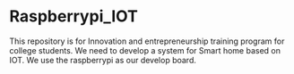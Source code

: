 # Raspberrypi_IOT
This repository is for Innovation and entrepreneurship training program for college students. We need to develop a system for Smart home based on IOT. We use the raspberrypi as our develop board.
